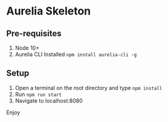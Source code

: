 # Aurelia Skeleton

## Pre-requisites
1) Node 10+
2) Aurelia CLI Installed `npm install aurelia-cli -g`

## Setup
1) Open a terminal on the root directory and type `npm install`
2) Run `npm run start`
3) Navigate to localhost:8080

Enjoy
